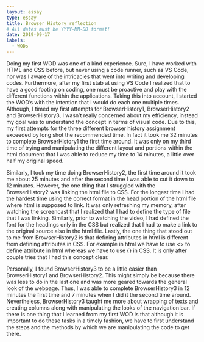 ```yaml
---
layout: essay
type: essay
title: Browser History reflection
# All dates must be YYYY-MM-DD format!
date: 2019-09-17
labels:
  - WODs
---
```


Doing my first WOD was one of a kind experience. Sure, I have worked with HTML and CSS before, but never using a code runner, such as VS Code, nor was I aware of the intricacies that went into writing and developing codes. Furthermore, after my first stab at using VS Code I realized that to have a good footing on coding, one must be proactive and play with the different functions within the applications. Taking this into account, I started the WOD’s with the intention that I would do each one multiple times. Although, I timed my first attempts for BrowserHistory1, BrowserHistory2 and BrowserHistory3, I wasn’t really concerned about my efficiency, instead my goal was to understand the concept in terms of visual code. Due to this, my first attempts for the three different browser history assignment exceeded by long shot the recommended time. In fact it took me 32 minutes to complete BrowserHistory1 the first time around. It was only on my third time of trying and manipulating the different layout and portions within the html document that I was able to reduce my time to 14 minutes, a little over half my original speed. 

Similarly, I took my time doing BrowserHistory2, the first time around it took me about 25 minutes and after the second time I was able to cut it down to 12 minutes. However, the one thing that I struggled with the BrowserHistory2 was linking the html file to CSS. For the longest time I had the hardest time using the correct format in the head portion of the html file where html is supposed to link. It was only refreshing my memory, after watching the screencast that I realized that I had to define the type of file that I was linking. Similarly, prior to watching the video, I had defined the font for the headings only in the CSS but realized that I had to make a link to the original source also in the html file. Lastly, the one thing that stood out to me from BrowserHistory2 is that defining attributes in html is different from defining attributes in CSS. For example in html we have to use <> to define attribute in html whereas we have to use {} in CSS. It is only after couple tries that I had this concept clear.

Personally, I found BrowserHistory3 to be a little easier than BrowserHistory1 and BrowserHistory2. This might simply be because there was less to do in the last one and was more geared towards the general look of the webpage. Thus, I was able to complete BrowserHistory3 in 12 minutes the first time and 7 minutes when I did it the second time around. Nevertheless, BrowserHistory3 taught me more about wrapping of texts and creating columns along with manipulating the looks of the navigation bar. If there is one thing that I learned from my first WOD is that although it is important to do these tasks in a timely fashion, we have to first understand the steps and the methods by which we are manipulating the code to get there. 
